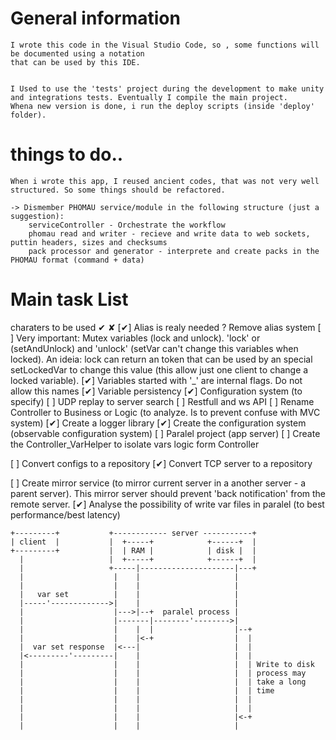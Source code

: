 # General information
    I wrote this code in the Visual Studio Code, so , some functions will be documented using a notation
    that can be used by this IDE.


    I Used to use the 'tests' project during the development to make unity and integrations tests. Eventually I compile the main project.
    Whena new version is done, i run the deploy scripts (inside 'deploy' folder).

# things to do..
    When i wrote this app, I reused ancient codes, that was not very well structured. So some things should be refactored.

    -> Dismember PHOMAU service/module in the following structure (just a suggestion):
        serviceController - Orchestrate the workflow
        phomau read and writer - recieve and write data to web sockets, puttin headers, sizes and checksums
        pack processor and generator - interprete and create packs in the PHOMAU format (command + data)


# Main task List
charaters to be used ✔ ✘
[✔] Alias is realy needed ? Remove alias system
[ ] Very important: Mutex variables (lock and unlock). 'lock' or (setAndUnlock) and 'unlock' (setVar can't change this variables when locked). An ideia: lock can return an token that can be used by an special setLockedVar to change this value (this allow just one client to change a locked variable).
[✔] Variables started with '_' are internal flags. Do not allow this names
[✔] Variable persistency
[✔] Configuration system (to specify)
[ ] UDP replay to server search
[ ] Restfull and ws API
[ ] Rename Controller to Business or Logic (to analyze. Is to prevent confuse with MVC system)
[✔] Create a logger library
[✔] Create the configuration system (observable configuration system)
[ ] Paralel project (app server)
[ ] Create the Controller_VarHelper to isolate vars logic form Controller

[ ] Convert configs to a repository
[✔] Convert TCP server to a repository

[ ] Create mirror service (to mirror current server in a another server - a parent server). This mirror server should prevent 'back notification' from the remote server.
[✔] Analyse the possibility of write var files in paralel (to best performance/best latency)
```
+---------+           +------------ server -----------+
| client  |           |  +-----+            +------+  |
+---------+           |  | RAM |            | disk |  |
  |                   |  +-----+            +------+  |
  |                   +-----|---------------------|---+
  |                    |    |                     |
  |                    |    |                     |
  |   var set          |    |                     |
  |-----'------------->|    |                     |
  |                    |--->|--+  paralel process |
  |                    |-------|--------'-------->|
  |                    |    |  |                  |--+
  |                    |    |<-+                  |  |
  |  var set response  |<---|                     |  |
  |<---------'---------|    |                     |  |
  |                    |    |                     |  | Write to disk
  |                    |    |                     |  | process may
  |                    |    |                     |  | take a long
  |                    |    |                     |  | time
  |                    |    |                     |  |
  |                    |    |                     |  |
  |                    |    |                     |<-+
  |                    |    |                     |
```